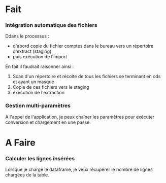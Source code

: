 # Fait
### Intégration automatique des fichiers
Ddans le processus : 
 - d'abord copie du fichier comptes dans le bureau vers un répertoire d'extract (staging)
 - puis exécution de l'import

En fait il  faudrait raisonner ainsi : 
1. Scan d'un répertoire et récolte de tous les fichiers se terminant en ods et ayant un masque
2. Copie de ces fichiers vers le staging
3. exécution de l'extraction
### Gestion multi-paramètres
A l'appel de l'application, je peux chaîner les paramètres pour exécuter conversion et chargement en une passe. 

# A Faire
### Calculer les lignes insérées
Lorsque je charge le dataframe, je veux récupérer le nombre de lignes chargées de la table. 